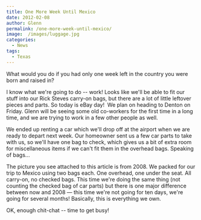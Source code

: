 ```yaml
---
title: One More Week Until Mexico
date: 2012-02-08
author: Glenn
permalink: /one-more-week-until-mexico/
image:  /images/luggage.jpg
categories:
  - News
tags:
  - Texas
---
```

What would you do if you had only one week left in the country you were born and raised in?

I know what we're going to do -- work! Looks like we'll be able to fit our stuff into our Rick Steves carry-on bags, but there are a lot of little leftover pieces and parts. So today is eBay day!  We plan on heading to Denton on Friday. Glenn will be seeing some old co-workers for the first time in a long time, and we are trying to work in a few other people as well.

We ended up renting a car which we'll drop off at the airport when we are ready to depart next week. Our homeowner sent us a few car parts to take with us, so we'll have one bag to check, which gives us a bit of extra room for miscellaneous items if we can't fit them in the overhead bags. Speaking of bags...

The picture you see attached to this article is from 2008. We packed for our trip to Mexico using two bags each. One overhead, one under the seat. All carry-on, no checked bags. This time we're doing the same thing (not counting the checked bag of car parts) but there is one major difference between now and 2008 &#8212; this time we're not going for ten days, we're going for several months! Basically, this is everything we own.

OK, enough chit-chat -- time to get busy!